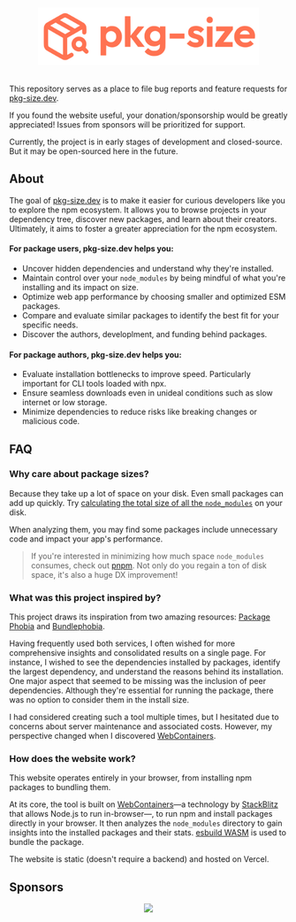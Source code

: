 <p align="center">
	<br>
	<a href="https://pkg-size.dev">
		<img src=".github/logo.svg" width="400px">
	</a>
	<br>
	<br>
</p>

This repository serves as a place to file bug reports and feature requests for [pkg-size.dev].

If you found the website useful, your donation/sponsorship would be greatly appreciated! Issues from sponsors will be prioritized for support.


Currently, the project is in early stages of development and closed-source. But it may be open-sourced here in the future.

## About

The goal of [pkg-size.dev] is to make it easier for curious developers like you to explore the npm ecosystem. It allows you to browse projects in your dependency tree, discover new packages, and learn about their creators. Ultimately, it aims to foster a greater appreciation for the npm ecosystem.

#### For package users, pkg-size.dev helps you:

- Uncover hidden dependencies and understand why they're installed.
- Maintain control over your `node_modules` by being mindful of what you're installing and its impact on size.
- Optimize web app performance by choosing smaller and optimized ESM packages.
- Compare and evaluate similar packages to identify the best fit for your specific needs.
- Discover the authors, developlment, and funding behind packages.

#### For package authors, pkg-size.dev helps you:
- Evaluate installation bottlenecks to improve speed. Particularly important for CLI tools loaded with npx.
- Ensure seamless downloads even in unideal conditions such as slow internet or low storage.
- Minimize dependencies to reduce risks like breaking changes or malicious code.


## FAQ

### Why care about package sizes?

Because they take up a lot of space on your disk. Even small packages can add up quickly. Try [calculating the total size of all the `node_modules`](https://stackoverflow.com/a/55928999/911407) on your disk.

When analyzing them, you may find some packages include unnecessary code and impact your app's performance.

> If you're interested in minimizing how much space `node_modules` consumes, check out [pnpm](https://pnpm.io). Not only do you regain a ton of disk space, it's also a huge DX improvement!

### What was this project inspired by?
This project draws its inspiration from two amazing resources: [Package Phobia](https://packagephobia.com) and [Bundlephobia](https://bundlephobia.com).

Having frequently used both services, I often wished for more comprehensive insights and consolidated results on a single page. For instance, I wished to see the dependencies installed by packages, identify the largest dependency, and understand the reasons behind its installation. One major aspect that seemed to be missing was the inclusion of peer dependencies. Although they're essential for running the package, there was no option to consider them in the install size.

I had considered creating such a tool multiple times, but I hesitated due to concerns about server maintenance and associated costs. However, my perspective changed when I discovered [WebContainers](https://webcontainers.io).


### How does the website work?

This website operates entirely in your browser, from installing npm packages to bundling them.

At its core, the tool is built on [WebContainers](https://webcontainers.io)—a technology by [StackBlitz](https://stackblitz.com) that allows Node.js to run in-browser—, to run npm and install packages directly in your browser. It then analyzes the `node_modules` directory to gain insights into the installed packages and their stats. [esbuild WASM](https://esbuild.github.io/getting-started/#wasm) is used to bundle the package.

The website is static (doesn't require a backend) and hosted on Vercel.


[pkg-size.dev]: https://pkg-size.dev


## Sponsors

<p align="center">
	<a href="https://github.com/sponsors/privatenumber">
		<img src="https://cdn.jsdelivr.net/gh/privatenumber/sponsors/sponsorkit/sponsors.svg">
	</a>
</p>
